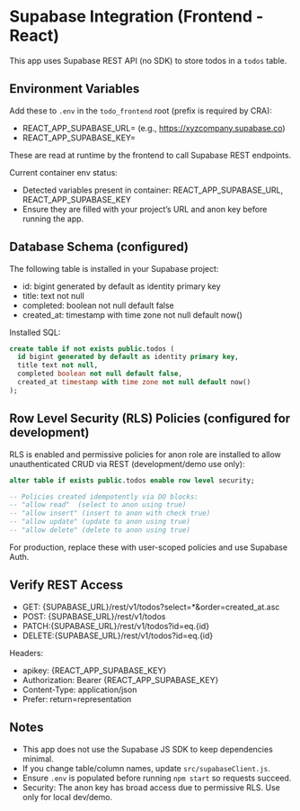 # Supabase Integration (Frontend - React)

This app uses Supabase REST API (no SDK) to store todos in a `todos` table.

## Environment Variables

Add these to `.env` in the `todo_frontend` root (prefix is required by CRA):

- REACT_APP_SUPABASE_URL=<your-supabase-url> (e.g., https://xyzcompany.supabase.co)
- REACT_APP_SUPABASE_KEY=<your-anon-public-key>

These are read at runtime by the frontend to call Supabase REST endpoints.

Current container env status:
- Detected variables present in container: REACT_APP_SUPABASE_URL, REACT_APP_SUPABASE_KEY
- Ensure they are filled with your project’s URL and anon key before running the app.

## Database Schema (configured)

The following table is installed in your Supabase project:

- id: bigint generated by default as identity primary key
- title: text not null
- completed: boolean not null default false
- created_at: timestamp with time zone not null default now()

Installed SQL:

```sql
create table if not exists public.todos (
  id bigint generated by default as identity primary key,
  title text not null,
  completed boolean not null default false,
  created_at timestamp with time zone not null default now()
);
```

## Row Level Security (RLS) Policies (configured for development)

RLS is enabled and permissive policies for anon role are installed to allow unauthenticated CRUD via REST (development/demo use only):

```sql
alter table if exists public.todos enable row level security;

-- Policies created idempotently via DO blocks:
-- "allow read"  (select to anon using true)
-- "allow insert" (insert to anon with check true)
-- "allow update" (update to anon using true)
-- "allow delete" (delete to anon using true)
```

For production, replace these with user-scoped policies and use Supabase Auth.

## Verify REST Access

- GET:  {SUPABASE_URL}/rest/v1/todos?select=*&order=created_at.asc
- POST: {SUPABASE_URL}/rest/v1/todos
- PATCH:{SUPABASE_URL}/rest/v1/todos?id=eq.{id}
- DELETE:{SUPABASE_URL}/rest/v1/todos?id=eq.{id}

Headers:
- apikey: {REACT_APP_SUPABASE_KEY}
- Authorization: Bearer {REACT_APP_SUPABASE_KEY}
- Content-Type: application/json
- Prefer: return=representation

## Notes

- This app does not use the Supabase JS SDK to keep dependencies minimal.
- If you change table/column names, update `src/supabaseClient.js`.
- Ensure `.env` is populated before running `npm start` so requests succeed.
- Security: The anon key has broad access due to permissive RLS. Use only for local dev/demo.
